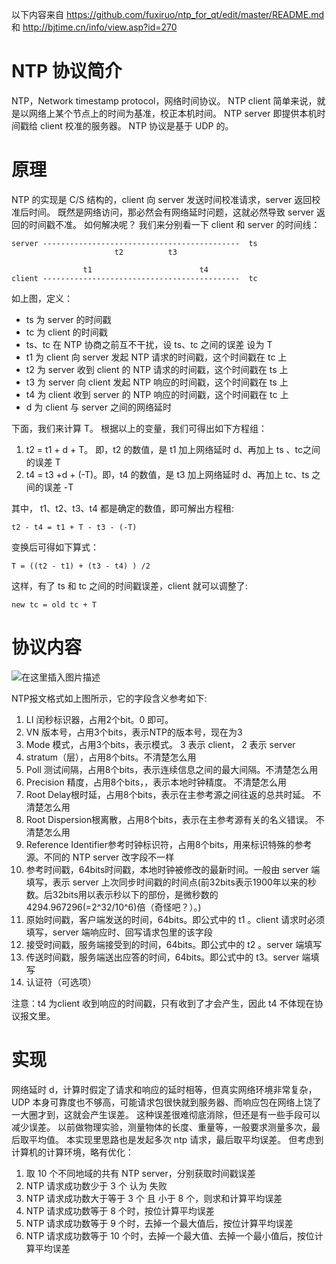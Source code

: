 以下内容来自 https://github.com/fuxiruo/ntp_for_qt/edit/master/README.md 和 http://bjtime.cn/info/view.asp?id=270

# NTP 协议简介
NTP，Network timestamp protocol，网络时间协议。
NTP client 简单来说，就是以网络上某个节点上的时间为基准，校正本机时间。
NTP server 即提供本机时间戳给 client 校准的服务器。
NTP 协议是基于 UDP 的。

# 原理
NTP 的实现是 C/S 结构的，client 向 server 发送时间校准请求，server 返回校准后时间。
既然是网络访问，那必然会有网络延时问题，这就必然导致 server 返回的时间戳不准。
如何解决呢？
我们来分别看一下 client 和 server 的时间线：

```
server --------------------------------------------  ts
                       t2          t3

                t1                        t4
client --------------------------------------------  tc
```

如上图，定义：
 - ts 为 server 的时间戳
 - tc 为 client  的时间戳
 - ts、tc 在 NTP 协商之前互不干扰，设 ts、tc 之间的误差 设为 T
 - t1 为 client 向 server 发起 NTP 请求的时间戳，这个时间戳在 tc 上
 - t2 为 server 收到 client 的 NTP 请求的时间戳，这个时间戳在 ts 上
 - t3 为 server 向 client 发起 NTP 响应的时间戳，这个时间戳在 ts 上
 - t4 为 client 收到 server 的 NTP 响应的时间戳，这个时间戳在 tc 上
 - d 为 client 与 server 之间的网络延时


下面，我们来计算 T。
根据以上的变量，我们可得出如下方程组：

 1. t2 = t1 + d + T。 即，t2 的数值，是 t1 加上网络延时 d、再加上 ts 、tc之间的误差 T
 2. t4 = t3 +d + (-T)。即，t4 的数值，是 t3 加上网络延时 d、再加上 tc、ts 之间的误差 -T

其中， t1、t2、t3、t4 都是确定的数值，即可解出方程租:
```
t2 - t4 = t1 + T - t3 - (-T) 
```
变换后可得如下算式：
```
T = ((t2 - t1) + (t3 - t4) ) /2
```
这样，有了 ts 和 tc 之间的时间戳误差，client 就可以调整了:
```
new tc = old tc + T
```



# 协议内容
![在这里插入图片描述](https://img-blog.csdnimg.cn/20181101040101674.png?x-oss-process=image/watermark,type_ZmFuZ3poZW5naGVpdGk,shadow_10,text_aHR0cHM6Ly9ibG9nLmNzZG4ubmV0L3UwMTE1NDY3NjY=,size_16,color_FFFFFF,t_70)
	
	
	
NTP报文格式如上图所示，它的字段含义参考如下:

 1. LI 闰秒标识器，占用2个bit。0 即可。
 2. VN 版本号，占用3个bits，表示NTP的版本号，现在为3
 3. Mode 模式，占用3个bits，表示模式。 3 表示 client， 2 表示 server
 4. stratum（层），占用8个bits。不清楚怎么用
 5. Poll 测试间隔，占用8个bits，表示连续信息之间的最大间隔。不清楚怎么用
 6. Precision 精度，占用8个bits，，表示本地时钟精度。 不清楚怎么用
 7. Root Delay根时延，占用8个bits，表示在主参考源之间往返的总共时延。 不清楚怎么用
 8. Root Dispersion根离散，占用8个bits，表示在主参考源有关的名义错误。 不清楚怎么用
 9. Reference Identifier参考时钟标识符，占用8个bits，用来标识特殊的参考源。不同的 NTP server 改字段不一样
 10.  参考时间戳，64bits时间戳，本地时钟被修改的最新时间。一般由 server 端填写，表示 server 上次同步时间戳的时间点(前32bits表示1900年以来的秒数。后32bits用以表示秒以下的部份，是微秒数的4294.967296(=2^32/10^6)倍（奇怪吧？）。)
 11. 原始时间戳，客户端发送的时间，64bits。即公式中的 t1 。client 请求时必须填写，server 端响应时、回写请求包里的该字段
 12. 接受时间戳，服务端接受到的时间，64bits。即公式中的 t2 。server 端填写
 13. 传送时间戳，服务端送出应答的时间，64bits。即公式中的 t3。server 端填写
 14. 认证符（可选项）


注意：t4 为client 收到响应的时间戳，只有收到了才会产生，因此 t4 不体现在协议报文里。



# 实现
网络延时 d，计算时假定了请求和响应的延时相等，但真实网络环境非常复杂，UDP 本身可靠度也不够高，可能请求包很快就到服务器、而响应包在网络上饶了一大圈才到，这就会产生误差。
这种误差很难彻底消除，但还是有一些手段可以减少误差。
以前做物理实验，测量物体的长度、重量等，一般要求测量多次，最后取平均值。
本实现里思路也是发起多次 ntp 请求，最后取平均误差。
但考虑到计算机的计算环境，略有优化：

 1. 取 10 个不同地域的共有 NTP server，分别获取时间戳误差
 2. NTP 请求成功数少于 3 个 认为 失败
 3. NTP 请求成功数大于等于 3 个 且 小于 8 个，则求和计算平均误差
 4. NTP 请求成功数等于 8 个时，按位计算平均误差
 5. NTP 请求成功数等于 9 个时，去掉一个最大值后，按位计算平均误差
 6. NTP 请求成功数等于 10 个时，去掉一个最大值、去掉一个最小值后，按位计算平均误差